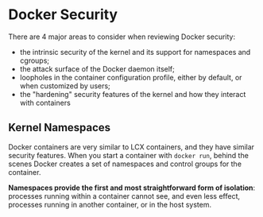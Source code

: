 # Docker Security

There are 4 major areas to consider when reviewing Docker security:
* the intrinsic security of the kernel and its support for namespaces and cgroups;
* the attack surface of the Docker daemon itself;
* loopholes in the container configuration profile, either by default, or when customized by users;
* the "hardening" security features of the kernel and how they interact with containers

## Kernel Namespaces
Docker containers are very similar to LCX containers, and they have similar security features. When
you start a container with `docker run`, behind the scenes Docker creates a set of namespaces and
control groups for the container.

**Namespaces provide the first and most straightforward form of isolation**: processes running within
a container cannot see, and even less effect, processes running in another container, or in the host
system.


